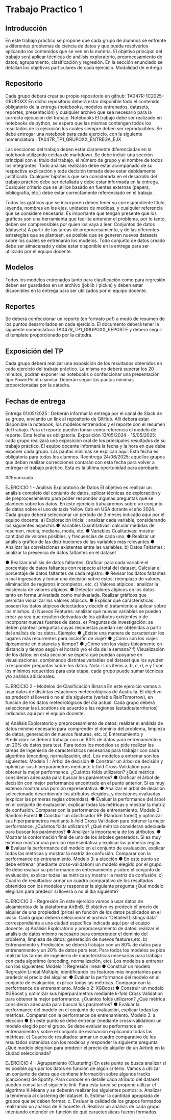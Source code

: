 # Trabajo Practico 1

## Introducción
En este trabajo práctico se propone que cada grupo de alumnos se enfrente a diferentes
problemas de ciencia de datos y que pueda resolverlos aplicando los contenidos que se ven en
la materia.
El objetivo principal del trabajo será aplicar técnicas de análisis exploratorio, preprocesamiento
de datos, agrupamiento, clasificación y regresión. En la sección enunciado se detallan los
objetivos particulares de cada ejercicio.
Modalidad de entrega

## Repositorio
Cada grupo deberá crear su propio repositorio en github: TA047R-1C2025-GRUPOXX
En dicho repositorio deberá estar disponible todo el contenido obligatorio de la entrega
(notebooks, modelos entrenados, datasets, reportes, presentación) y cualquier archivo que sea
necesario para la correcta ejecución del trabajo.
Notebooks
El trabajo debe ser realizado en notebooks de python, se espera que las mismas contengan
todos los resultados de la ejecución los cuales siempre deben ser reproducibles. Se debe
entregar una notebook para cada ejercicio, con la siguiente nomenclatura :
TA047R_TP1_GRUPOXX_ENTREGA_EJX

Las secciones del trabajo deben estar claramente diferenciadas en la notebook utilizando celdas
de markdown. Se debe incluir una sección principal con el título del trabajo, el número de grupo
y el nombre de todos los integrantes.
Todo análisis realizado debe estar acompañado de su respectiva explicación y toda decisión
tomada debe estar debidamente justificada. Cualquier hipótesis que sea considerada en el
desarrollo del trabajo práctico debe ser detallada y debe estar informada en la entrega.
Cualquier criterio que se utilice basado en fuentes externas (papers, bibliografía, etc.) debe
estar correctamente referenciado en el trabajo.

Todos los gráficos que se incorporen deben tener su correspondiente título, leyenda, nombres
en los ejes, unidades de medidas, y cualquier referencia que se considere necesaria. Es
importante que tengan presente que los gráficos son una herramienta que facilita entender el
problema, por lo tanto, deben ser comprensibles por quien los vaya a leer.
Conjuntos de datos (datasets)
A partir de las tareas de preprocesamiento, y de las diferentes estrategias que se planteen, es
posible que se generen nuevos datasets sobre los cuales se entrenarán los modelos. Todo
conjunto de datos creado debe ser almacenado y debe estar disponible en la entrega para ser
utilizado por el equipo docente.

## Modelos

Todos los modelos entrenados tanto para clasificación como para regresión deben ser
guardados en un archivo (joblib / pickle) y deben estar disponibles en la entrega para ser
utilizados por el equipo docente.

## Reportes

Se deberá confeccionar un reporte (en formato pdf) a modo de resumen de los puntos
desarrollados en cada ejercicio. El documento deberá tener la siguiente nomenclatura
TA047R_TP1_GRUPOXX_REPORTE y deberá seguir el template proporcionado por la cátedra.

## Exposición del TP

Cada grupo deberá realizar una exposición de los resultados obtenidos en cada ejercicio del
trabajo práctico. La misma no deberá superar los 20 minutos, podrán exponer las notebooks o
confeccionar una presentación tipo PowerPoint o similar. Deberán seguir las pautas mínimas
proporcionadas por la cátedra.

## Fechas de entrega

Entrega 01/05/2025 : Deberán informar la entrega por el canal de Slack de su grupo, enviando
un link al repositorio de GitHub. Allí deberá estar disponible la notebook, los modelos
entrenados y el reporte con el resumen del trabajo. Para el reporte pueden tomar como
referencia el modelo de reporte. Esta fecha es obligatoria.
Exposición 13/05/2024 - 15/05/2025: cada grupo realizará una exposición oral de los
principales resultados de su trabajo práctico. El equipo docente informará la fecha y la hora en
que debe exponer cada grupo. Las pautas mínimas se explican aquí. Esta fecha es obligatoria
para todos los alumnos.
Reentrega 24/06/2025: aquellos grupos que deban realizar correcciones contarán con esta
fecha para volver a entregar el trabajo práctico. Esta es la última oportunidad para aprobarlo.

##Enunciado

EJERCICIO 1 - Análisis Exploratorio de Datos
El objetivo es realizar un análisis completo del conjunto de datos, aplicar técnicas de exploración
y de preprocesamiento para poder responder algunas preguntas que se planteen sobre los
datos. En este ejercicio trabajaremos sobre un conjunto de datos sobre el uso de taxis Yellow
Cab en USA durante el año 2024. Cada grupo deberá seleccionar un período de 3 meses
indicado aquí por el equipo docente.
a) Exploración Inicial : analizar cada variable, considerando los siguientes aspectos
● Variables Cuantitativas: calcular medidas de resumen, media, mediana, moda, etc.
● Variables Cualitativas: mostrar cantidad de valores posibles, y frecuencias de cada uno.
● Realizar un análisis gráfico de las distribuciones de las variables más relevantes
● Analizar las correlaciones existentes entre las variables.
b) Datos Faltantes : analizar la presencia de datos faltantes en el dataset

● Realizar análisis de datos faltantes. Graficar para cada variable el porcentaje de datos
faltantes con respecto al total del dataset. Calcular el porcentaje de datos faltantes de cada
registro.
● Revisar los datos faltantes o mal ingresados y tomar una decisión sobre estos: reemplazo de
valores, eliminación de registros incompletos, etc.
c) Valores atípicos : analizar la existencia de valores atípicos.
● Detectar valores atípicos en los datos tanto en forma univariada como multivariada.
Realizar gráficos que permitan visualizar los valores atípicos.
● Explicar qué características poseen los datos atípicos detectados y decidir el tratamiento a
aplicar sobre los mismos.
d) Nuevos Features: analizar qué nuevas variables se pueden crear ya sea que resulten
derivadas de los atributos existentes o de incorporar nuevas fuentes de datos.
e) Preguntas de investigación: se deben plantear preguntas cuyas respuestas puedan ser
obtenidas a partir del análisis de los datos. Ejemplo:
● ¿Existe una manera de caracterizar los lugares más recurrentes para inicio/fin de viaje?
● ¿Cómo son los viajes típicamente en distancia y tiempo?
● ¿Cómo son los viajes típicamente en distancia y tiempo según el horario y/o el día de la
semana?
f) Visualización de los datos: en esta sección se espera que puedan apoyarse en
visualizaciones, combinando distintas variables del dataset que los ayuden a responder
preguntas sobre los datos.
Nota : Los ítems a, b, c, d, e y f son los mínimos requeridos para esta etapa, cada grupo puede
sumar técnicas y/o análisis adicionales.

EJERCICIO 2 - Modelos de Clasificación Binaria
En este ejercicio vamos a usar datos de distintas estaciones meteorológicas de Australia. El
objetivo es predecir si lloverá o no al día siguiente (variable RainTomorrow), en función de los
datos meteorológicos del día actual. Cada grupo deberá seleccionar las Locations de acuerdo a
las regiones (estados/territorios) indicados aquí por el equipo docente.

a) Análisis Exploratorio y preprocesamiento de datos: realizar el análisis de datos mínimo
necesario para comprender el dominio del problema, limpieza de datos, generación de
nuevos features, etc.
b) Entrenamiento y Predicción: se deberá trabajar con un 80% de datos para entrenamiento y
un 20% de datos para test. Para todos los modelos se pide realizar las tareas de ingeniería de
características necesarias para trabajar con cada algoritmo (encoding, normalización, etc).
Los modelos a entrenar son los siguientes:
Modelo 1 : Árbol de decisión
● Construir un árbol de decisión y optimizar sus hiperparámetros mediante k-fold Cross
Validation para obtener la mejor performance. ¿Cuántos folds utilizaron? ¿Qué métrica
consideran adecuada para buscar los parámetros?
● Graficar el árbol de decisión con mejor performance encontrado en el punto anterior. Si
es muy extenso mostrar una porción representativa.
● Analizar el árbol de decisión seleccionado describiendo los atributos elegidos, y
decisiones evaluadas (explicar las primeras reglas obtenidas).
● Evaluar la performance del árbol en el conjunto de evaluación, explicar todas las
métricas y mostrar la matriz de confusión. Comparar con la performance de
entrenamiento.
Modelo 2: Random Forest
● Construir un clasificador RF (Random forest) y optimizar sus hiperparámetros mediante
k-fold Cross Validation para obtener la mejor performance. ¿Cuántos folds utilizaron?
¿Qué métrica consideran adecuada para buscar los parámetros?
● Analizar la importancia de los atributos.
● Mostrar la conformación final de uno de los árboles generados. Si es muy extenso
mostrar una porción representativa y explicar las primeras reglas.
● Evaluar la performance del modelo en el conjunto de evaluación, explicar todas las
métricas y mostrar la matriz de confusión. Comparar con la performance de
entrenamiento.
Modelo 3: a elección
● En este punto se debe entrenar (mediante cross-validation) un modelo elegido por el
grupo. Se debe evaluar su performance en entrenamiento y sobre el conjunto de
evaluación, explicar todas las métricas y mostrar la matriz de confusión.
c) Cuadro de resultados: armar un cuadro comparativo de los resultados obtenidos con los
modelos y responder la siguiente pregunta ¿Qué modelo elegirían para predecir si lloverá o no
al día siguiente?

EJERCICIO 3 - Regresión
En este ejercicio vamos a usar datos de alojamientos de la plataforma AirBnB. El objetivo es
predecir el precio de alquiler de una propiedad (price) en función de los datos publicados en el
aviso. Cada grupo deberá seleccionar el archivo “Detailed Listings data” correspondiente a una
ciudad específica indicada aquí por el equipo docente.
a) Análisis Exploratorio y preprocesamiento de datos: realizar el análisis de datos mínimo
necesario para comprender el dominio del problema, limpieza de datos, generación de
nuevos features,etc.
b) Entrenamiento y Predicción: se deberá trabajar con un 80% de datos para entrenamiento y
un 20% de datos para test. Para todos los modelos se pide realizar las tareas de ingeniería de
características necesarias para trabajar con cada algoritmo (encoding, normalización, etc).
Los modelos a entrenar son los siguientes:
Modelo 1: Regresión lineal
● Construir un modelo Regresión Lineal Múltiple, identificando los features más
importantes para predecir el precio del alquiler.
● Evaluar la performance del modelo en el conjunto de evaluación, explicar todas las
métricas. Comparar con la performance de entrenamiento.
Modelo 2: XGBoost
● Construir un modelo XGBoost y optimizar sus hiperparámetros mediante k-fold Cross
Validation para obtener la mejor performance. ¿Cuántos folds utilizaron? ¿Qué métrica
consideran adecuada para buscar los parámetros?
● Evaluar la performance del modelo en el conjunto de evaluación, explicar todas las
métricas. Comparar con la performance de entrenamiento.
Modelo 3: a elección
● En este punto se debe entrenar (mediante cross-validation) un modelo elegido por el
grupo. Se debe evaluar su performance en entrenamiento y sobre el conjunto de
evaluación explicando todas las métricas.
c) Cuadro de resultados: armar un cuadro comparativo de los resultados obtenidos con los
modelos y responder la siguiente pregunta ¿Qué modelo elegirían para predecir el precio de
alquiler de un Airbnb en la ciudad seleccionada?

EJERCICIO 4 - Agrupamiento (Clustering)
En este punto se busca analizar si es posible agrupar los datos en función de algún criterio.
Vamos a utilizar un conjunto de datos que contiene información sobre algunos tracks
(canciones) de Spotify. Para conocer en detalle cada atributo del dataset pueden consultar el
siguiente link. Para esta tarea se propone utilizar el algoritmo K-Means y se deberán realizar los
siguientes puntos:
a. Analizar la tendencia al clustering del dataset.
b. Estimar la cantidad apropiada de grupos que se deben formar.
c. Evaluar la calidad de los grupos formados realizando un análisis de Silhouette.
d. Realizar un análisis de cada grupo intentando entender en función de qué características
fueron formados.


